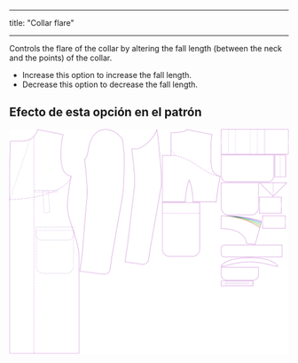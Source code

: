 - - -
title: "Collar flare"
- - -

Controls the flare of the collar by altering the fall length (between the neck and the points) of the collar.

- Increase this option to increase the fall length.
- Decrease this option to decrease the fall length.

## Efecto de esta opción en el patrón

![This image shows the effect of this option by superimposing several variants that have a different value for this option](carlton_collarflare_sample.svg "Effect of this option on the pattern")
